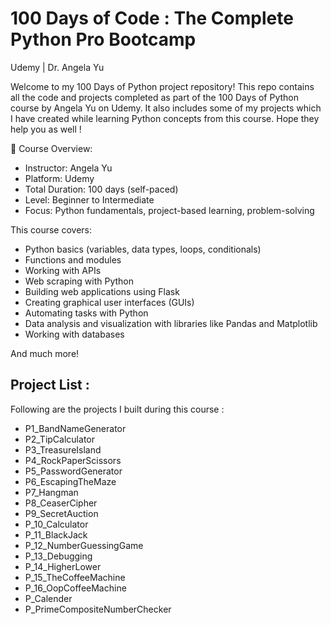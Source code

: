# 100 Days of Code : The Complete Python Pro Bootcamp 
Udemy | Dr. Angela Yu

Welcome to my 100 Days of Python project repository! 
This repo contains all the code and projects completed as part of the 100 Days of Python course by Angela Yu on Udemy. It also includes some of my projects which I have created while learning Python concepts from this course. Hope they help you as well !

🎯 Course Overview:
- Instructor: Angela Yu
- Platform: Udemy
- Total Duration: 100 days (self-paced)
- Level: Beginner to Intermediate
- Focus: Python fundamentals, project-based learning, problem-solving

This course covers:

- Python basics (variables, data types, loops, conditionals)
- Functions and modules
- Working with APIs
- Web scraping with Python
- Building web applications using Flask
- Creating graphical user interfaces (GUIs)
- Automating tasks with Python
- Data analysis and visualization with libraries like Pandas and Matplotlib
- Working with databases

And much more!

## Project List :

Following are the projects I built during this course : 

- P1_BandNameGenerator
- P2_TipCalculator
- P3_TreasureIsland
- P4_RockPaperScissors
- P5_PasswordGenerator
- P6_EscapingTheMaze
- P7_Hangman
- P8_CeaserCipher
- P9_SecretAuction
- P_10_Calculator
- P_11_BlackJack
- P_12_NumberGuessingGame
- P_13_Debugging
- P_14_HigherLower
- P_15_TheCoffeeMachine
- P_16_OopCoffeeMachine
- P_Calender
- P_PrimeCompositeNumberChecker
